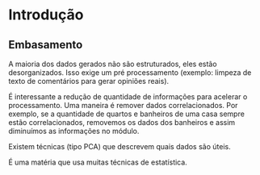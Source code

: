 # Introdução

## Embasamento

A maioria dos dados gerados não são estruturados, eles estão desorganizados. Isso exige um pré processamento (exemplo: limpeza de texto de comentários para gerar opiniões reais).

É interessante a redução de quantidade de informações para acelerar o processamento. Uma maneira é remover dados correlacionados. Por exemplo, se a quantidade de quartos e banheiros de uma casa sempre estão correlacionados, removemos os dados dos banheiros e assim diminuímos as informações no módulo.

Existem técnicas (tipo PCA) que descrevem quais dados são úteis.

É uma matéria que usa muitas técnicas de estatística.

